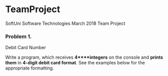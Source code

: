 # TeamProject
SoftUni Software Technologies March 2018 Team Project 

### Problem 1.               
Debit Card Number

Write a program, which receives **4****integers**
on the console and **prints them** in **4-digit debit card format**. See the
examples below for the appropriate formatting.
